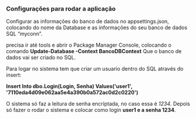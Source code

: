 ### Configurações para rodar a aplicação
Configurar as informações do banco de dados no appsettings.json, colocando do nome da Database e as informações do seu banco de dados SQL “myconn”.

precisa ir até tools e abrir o Package Manager Console, colocando o comando **Update-Database -Context BancoDBContext**
Que o banco de dados vai ser criado no SQL.

Para logar no sistema tem que criar um usuario dentro do SQL através do insert:

**Insert Into dbo.Login(Login, Senha) Values('user1', '7110eda4d09e062aa5e4a390b0a572ac0d2c0220')**

O sistema só faz a leitura de senha encriptada, no caso essa é *1234*.
Depois só fazer o rodar o sistema e colocar como login **user1 e a senha 1234**.
